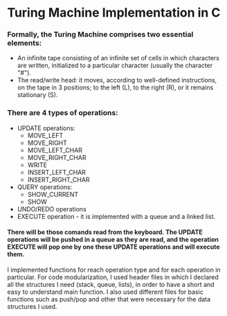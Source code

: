 # Turing Machine Implementation in C #

### Formally, the Turing Machine comprises two essential elements: ###
- An infinite tape consisting of an infinite set of cells in which characters are written, initialized to a particular character (usually the character "#").
- The read/write head: it moves, according to well-defined instructions, on the tape in 3 positions; to the left (L), to the right (R), or it remains stationary (S).

### There are 4 types of operations: ###
- UPDATE operations:
  - MOVE_LEFT
  - MOVE_RIGHT
  - MOVE_LEFT_CHAR
  - MOVE_RIGHT_CHAR
  - WRITE
  - INSERT_LEFT_CHAR
  - INSERT_RIGHT_CHAR
- QUERY operations:
  - SHOW_CURRENT
  - SHOW
- UNDO/REDO operations
- EXECUTE operation - it is implemented with a queue and a linked list.

#### There will be those comands read from the keyboard. The UPDATE operations will be pushed in a queue as they are read, and the operation EXECUTE will pop one by one these UPDATE operations and will execute them. ####
I implemented functions for reach operation type and for each operation in particular. For code modularization, I used header files in which I declared all the structures I need (stack, queue, lists), in order to have a short and easy to understand main function. I also used different files for basic functions such as push/pop and other that were necessary for the data structures I used.



